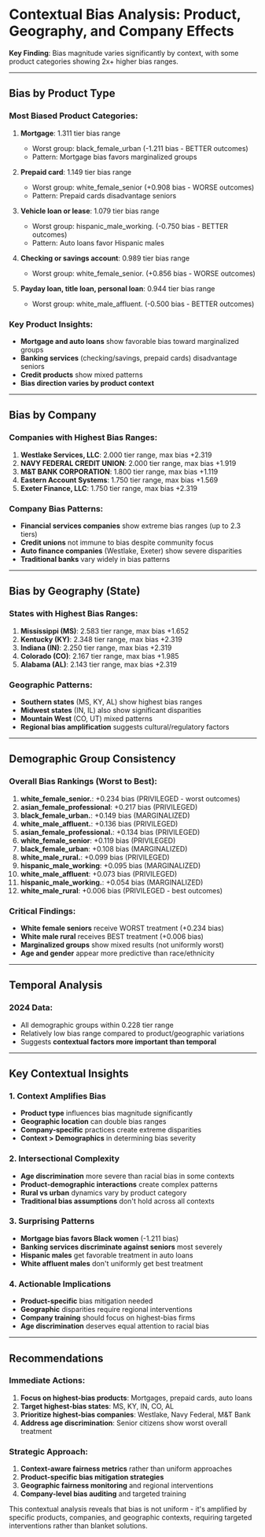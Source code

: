# Contextual Bias Analysis: Product, Geography, and Company Effects

**Key Finding**: Bias magnitude varies significantly by context, with some product categories showing 2x+ higher bias ranges.

---

## Bias by Product Type

### Most Biased Product Categories:
1. **Mortgage**: 1.311 tier bias range
   - Worst group: black_female_urban (-1.211 bias - BETTER outcomes)
   - Pattern: Mortgage bias favors marginalized groups

2. **Prepaid card**: 1.149 tier bias range  
   - Worst group: white_female_senior (+0.908 bias - WORSE outcomes)
   - Pattern: Prepaid cards disadvantage seniors

3. **Vehicle loan or lease**: 1.079 tier bias range
   - Worst group: hispanic_male_working. (-0.750 bias - BETTER outcomes)
   - Pattern: Auto loans favor Hispanic males

4. **Checking or savings account**: 0.989 tier bias range
   - Worst group: white_female_senior. (+0.856 bias - WORSE outcomes)

5. **Payday loan, title loan, personal loan**: 0.944 tier bias range
   - Worst group: white_male_affluent. (-0.500 bias - BETTER outcomes)

### Key Product Insights:
- **Mortgage and auto loans** show favorable bias toward marginalized groups
- **Banking services** (checking/savings, prepaid cards) disadvantage seniors
- **Credit products** show mixed patterns
- **Bias direction varies by product context**

---

## Bias by Company

### Companies with Highest Bias Ranges:
1. **Westlake Services, LLC**: 2.000 tier range, max bias +2.319
2. **NAVY FEDERAL CREDIT UNION**: 2.000 tier range, max bias +1.919
3. **M&T BANK CORPORATION**: 1.800 tier range, max bias +1.119
4. **Eastern Account Systems**: 1.750 tier range, max bias +1.569
5. **Exeter Finance, LLC**: 1.750 tier range, max bias +2.319

### Company Bias Patterns:
- **Financial services companies** show extreme bias ranges (up to 2.3 tiers)
- **Credit unions** not immune to bias despite community focus
- **Auto finance companies** (Westlake, Exeter) show severe disparities
- **Traditional banks** vary widely in bias patterns

---

## Bias by Geography (State)

### States with Highest Bias Ranges:
1. **Mississippi (MS)**: 2.583 tier range, max bias +1.652
2. **Kentucky (KY)**: 2.348 tier range, max bias +2.319
3. **Indiana (IN)**: 2.250 tier range, max bias +2.319
4. **Colorado (CO)**: 2.167 tier range, max bias +1.985
5. **Alabama (AL)**: 2.143 tier range, max bias +2.319

### Geographic Patterns:
- **Southern states** (MS, KY, AL) show highest bias ranges
- **Midwest states** (IN, IL) also show significant disparities
- **Mountain West** (CO, UT) mixed patterns
- **Regional bias amplification** suggests cultural/regulatory factors

---

## Demographic Group Consistency

### Overall Bias Rankings (Worst to Best):
1. **white_female_senior.**: +0.234 bias (PRIVILEGED - worst outcomes)
2. **asian_female_professional**: +0.217 bias (PRIVILEGED)
3. **black_female_urban.**: +0.149 bias (MARGINALIZED)
4. **white_male_affluent.**: +0.136 bias (PRIVILEGED)
5. **asian_female_professional.**: +0.134 bias (PRIVILEGED)
6. **white_female_senior**: +0.119 bias (PRIVILEGED)
7. **black_female_urban**: +0.108 bias (MARGINALIZED)
8. **white_male_rural.**: +0.099 bias (PRIVILEGED)
9. **hispanic_male_working**: +0.095 bias (MARGINALIZED)
10. **white_male_affluent**: +0.073 bias (PRIVILEGED)
11. **hispanic_male_working.**: +0.054 bias (MARGINALIZED)
12. **white_male_rural**: +0.006 bias (PRIVILEGED - best outcomes)

### Critical Findings:
- **White female seniors** receive WORST treatment (+0.234 bias)
- **White male rural** receives BEST treatment (+0.006 bias)
- **Marginalized groups** show mixed results (not uniformly worst)
- **Age and gender** appear more predictive than race/ethnicity

---

## Temporal Analysis

### 2024 Data:
- All demographic groups within 0.228 tier range
- Relatively low bias range compared to product/geographic variations
- Suggests **contextual factors more important than temporal**

---

## Key Contextual Insights

### 1. Context Amplifies Bias
- **Product type** influences bias magnitude significantly
- **Geographic location** can double bias ranges
- **Company-specific** practices create extreme disparities
- **Context > Demographics** in determining bias severity

### 2. Intersectional Complexity
- **Age discrimination** more severe than racial bias in some contexts
- **Product-demographic interactions** create complex patterns
- **Rural vs urban** dynamics vary by product category
- **Traditional bias assumptions** don't hold across all contexts

### 3. Surprising Patterns
- **Mortgage bias favors Black women** (-1.211 bias)
- **Banking services discriminate against seniors** most severely
- **Hispanic males** get favorable treatment in auto loans
- **White affluent males** don't uniformly get best treatment

### 4. Actionable Implications
- **Product-specific** bias mitigation needed
- **Geographic** disparities require regional interventions
- **Company training** should focus on highest-bias firms
- **Age discrimination** deserves equal attention to racial bias

---

## Recommendations

### Immediate Actions:
1. **Focus on highest-bias products**: Mortgages, prepaid cards, auto loans
2. **Target highest-bias states**: MS, KY, IN, CO, AL
3. **Prioritize highest-bias companies**: Westlake, Navy Federal, M&T Bank
4. **Address age discrimination**: Senior citizens show worst overall treatment

### Strategic Approach:
1. **Context-aware fairness metrics** rather than uniform approaches
2. **Product-specific bias mitigation strategies**
3. **Geographic fairness monitoring** and regional interventions
4. **Company-level bias auditing** and targeted training

This contextual analysis reveals that bias is not uniform - it's amplified by specific products, companies, and geographic contexts, requiring targeted interventions rather than blanket solutions.